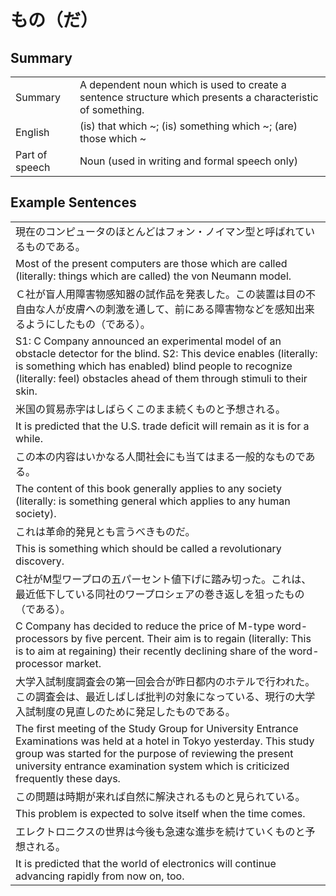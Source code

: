 # もの（だ）

## Summary

<table><tr>   <td>Summary</td>   <td>A dependent noun which is used to create a sentence structure which presents a characteristic of something.</td></tr><tr>   <td>English</td>   <td>(is) that which ~; (is) something which ~; (are) those which ~</td></tr><tr>   <td>Part of speech</td>   <td>Noun (used in writing and formal speech only)</td></tr></table>

## Example Sentences

<table><tr><td>現在のコンピュータのほとんどはフォン・ノイマン型と呼ばれているものである。</td></tr><tr><td>Most of the present computers are those which are called (literally: things which are called) the von Neumann model.</td></tr><tr><td>Ｃ社が盲人用障害物感知器の試作品を発表した。この装置は目の不自由な人が皮膚への刺激を通して、前にある障害物などを感知出来るようにしたもの（である）。</td></tr><tr><td>S1: C Company announced an experimental model of an obstacle detector for the blind. S2: This device enables (literally: is something which has enabled) blind people to recognize (literally: feel) obstacles ahead of them through stimuli to their skin.</td></tr><tr><td>米国の貿易赤字はしばらくこのまま続くものと予想される。</td></tr><tr><td>It is predicted that the U.S. trade deficit will remain as it is for a while.</td></tr><tr><td>この本の内容はいかなる人間社会にも当てはまる一般的なものである。</td></tr><tr><td>The content of this book generally applies to any society (literally: is something general which applies to any human society).</td></tr><tr><td>これは革命的発見とも言うべきものだ。</td></tr><tr><td>This is something which should be called a revolutionary discovery.</td></tr><tr><td>C社がM型ワープロの五パーセント値下げに踏み切った。これは、最近低下している同社のワープロシェアの巻き返しを狙ったもの（である）。</td></tr><tr><td>C Company has decided to reduce the price of M-type word-processors by five percent. Their aim is to regain (literally: This is to aim at regaining) their recently declining share of the word-processor market.</td></tr><tr><td>大学入試制度調査会の第一回会合が昨日都内のホテルで行われた。この調査会は、最近しばしば批判の対象になっている、現行の大学入試制度の見直しのために発足したものである。</td></tr><tr><td>The first meeting of the Study Group for University Entrance Examinations was held at a hotel in Tokyo yesterday. This study group was started for the purpose of reviewing the present university entrance examination system which is criticized frequently these days.</td></tr><tr><td>この問題は時期が来れば自然に解決されるものと見られている。</td></tr><tr><td>This problem is expected to solve itself when the time comes.</td></tr><tr><td>エレクトロニクスの世界は今後も急速な進歩を続けていくものと予想される。</td></tr><tr><td>It is predicted that the world of electronics will continue advancing rapidly from now on, too.</td></tr></table>

